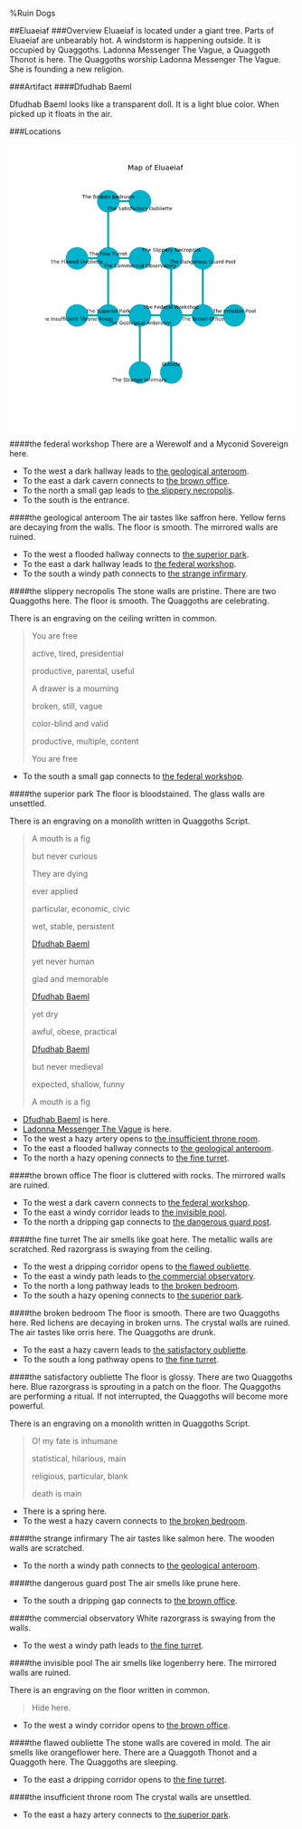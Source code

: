 %Ruin Dogs

##Eluaeiaf
###Overview
Eluaeiaf is located under a giant tree. Parts of Eluaeiaf are unbearably hot. A windstorm is happening outside. It is occupied by Quaggoths. <a name="Ladonna-Messenger-The-Vague"></a>Ladonna Messenger The Vague, a Quaggoth Thonot is here. The Quaggoths worship Ladonna Messenger The Vague. She  is founding a new religion. 



###Artifact
####<a name="Dfudhab-Baeml"></a>Dfudhab Baeml


Dfudhab Baeml looks like a transparent doll. It is a light blue color. When picked up it floats in the air. 





###Locations


![](../v2/images/Eluaeiaf.png)

####<a name="the-federal-workshop"></a>the federal workshop
There are a Werewolf and a Myconid Sovereign here. 



* To the west a dark hallway leads to [the geological anteroom](#the-geological-anteroom).
* To the east a dark cavern connects to [the brown office](#the-brown-office).
* To the north a small gap leads to [the slippery necropolis](#the-slippery-necropolis).
* To the south is the entrance.


####<a name="the-geological-anteroom"></a>the geological anteroom
The air tastes like saffron here. Yellow ferns are decaying from the walls. The floor is smooth. The mirrored walls are ruined. 



* To the west a flooded hallway connects to [the superior park](#the-superior-park).
* To the east a dark hallway leads to [the federal workshop](#the-federal-workshop).
* To the south a windy path connects to [the strange infirmary](#the-strange-infirmary).


####<a name="the-slippery-necropolis"></a>the slippery necropolis
The stone walls are pristine. There are two Quaggoths here. The floor is smooth. The Quaggoths are celebrating. 

There is an engraving on the ceiling written in common. 

> You are free
>
> active, tired, presidential
>
> productive, parental, useful
>
> A drawer is a mourning
>
> broken, still, vague
>
> color-blind and valid
>
> productive, multiple, content
>
> You are free
>


* To the south a small gap connects to [the federal workshop](#the-federal-workshop).


####<a name="the-superior-park"></a>the superior park
The floor is bloodstained. The glass walls are unsettled. 

There is an engraving on a monolith written in Quaggoths Script. 

> A mouth is a fig
>
> but never curious
>
> They are dying
>
> ever applied
>
> particular, economic, civic
>
> wet, stable, persistent
>
> [Dfudhab Baeml](#Dfudhab-Baeml)
>
> yet never human
>
> glad and memorable
>
> [Dfudhab Baeml](#Dfudhab-Baeml)
>
> yet dry
>
> awful, obese, practical
>
> [Dfudhab Baeml](#Dfudhab-Baeml)
>
> but never medieval
>
> expected, shallow, funny
>
> A mouth is a fig
>


* [Dfudhab Baeml](#Dfudhab-Baeml) is here.
* [Ladonna Messenger The Vague](#Ladonna-Messenger-The-Vague) is here.
* To the west a hazy artery opens to [the insufficient throne room](#the-insufficient-throne-room).
* To the east a flooded hallway connects to [the geological anteroom](#the-geological-anteroom).
* To the north a hazy opening connects to [the fine turret](#the-fine-turret).


####<a name="the-brown-office"></a>the brown office
The floor is cluttered with rocks. The mirrored walls are ruined. 



* To the west a dark cavern connects to [the federal workshop](#the-federal-workshop).
* To the east a windy corridor leads to [the invisible pool](#the-invisible-pool).
* To the north a dripping gap connects to [the dangerous guard post](#the-dangerous-guard-post).


####<a name="the-fine-turret"></a>the fine turret
The air smells like goat here. The metallic walls are scratched. Red razorgrass is swaying from the ceiling. 



* To the west a dripping corridor opens to [the flawed oubliette](#the-flawed-oubliette).
* To the east a windy path leads to [the commercial observatory](#the-commercial-observatory).
* To the north a long pathway leads to [the broken bedroom](#the-broken-bedroom).
* To the south a hazy opening connects to [the superior park](#the-superior-park).


####<a name="the-broken-bedroom"></a>the broken bedroom
The floor is smooth. There are two Quaggoths here. Red lichens are decaying in broken urns. The crystal walls are ruined. The air tastes like orris here. The Quaggoths are drunk. 



* To the east a hazy cavern leads to [the satisfactory oubliette](#the-satisfactory-oubliette).
* To the south a long pathway opens to [the fine turret](#the-fine-turret).


####<a name="the-satisfactory-oubliette"></a>the satisfactory oubliette
The floor is glossy. There are two Quaggoths here. Blue razorgrass is sprouting in a patch on the floor. The Quaggoths are performing a ritual. If not interrupted, the Quaggoths will become more powerful. 

There is an engraving on a monolith written in Quaggoths Script. 

> O! my fate is inhumane
>
> statistical, hilarious, main
>
> religious, particular, blank
>
> death is main
>


* There is a spring here.
* To the west a hazy cavern connects to [the broken bedroom](#the-broken-bedroom).


####<a name="the-strange-infirmary"></a>the strange infirmary
The air tastes like salmon here. The wooden walls are scratched. 



* To the north a windy path connects to [the geological anteroom](#the-geological-anteroom).


####<a name="the-dangerous-guard-post"></a>the dangerous guard post
The air smells like prune here. 



* To the south a dripping gap connects to [the brown office](#the-brown-office).


####<a name="the-commercial-observatory"></a>the commercial observatory
White razorgrass is swaying from the walls. 



* To the west a windy path leads to [the fine turret](#the-fine-turret).


####<a name="the-invisible-pool"></a>the invisible pool
The air smells like logenberry here. The mirrored walls are ruined. 

There is an engraving on the floor written in common. 

> Hide here.
>


* To the west a windy corridor opens to [the brown office](#the-brown-office).


####<a name="the-flawed-oubliette"></a>the flawed oubliette
The stone walls are covered in mold. The air smells like orangeflower here. There are a Quaggoth Thonot and a Quaggoth here. The Quaggoths are sleeping. 



* To the east a dripping corridor opens to [the fine turret](#the-fine-turret).


####<a name="the-insufficient-throne-room"></a>the insufficient throne room
The crystal walls are unsettled. 



* To the east a hazy artery connects to [the superior park](#the-superior-park).


